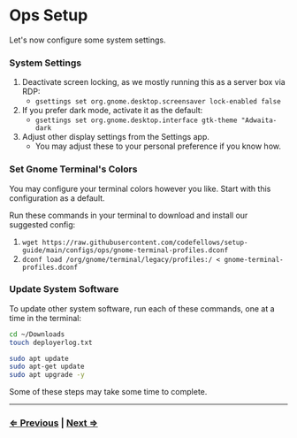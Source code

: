 # Ops Setup

Let's now configure some system settings.

### System Settings

1. Deactivate screen locking, as we mostly running this as a server box via RDP:
   - `gsettings set org.gnome.desktop.screensaver lock-enabled false`
1. If you prefer dark mode, activate it as the default:
   - `gsettings set org.gnome.desktop.interface gtk-theme "Adwaita-dark`
1. Adjust other display settings from the Settings app.
   - You may adjust these to your personal preference if you know how.

### Set Gnome Terminal's Colors

You may configure your terminal colors however you like. Start with this configuration as a default. 

Run these commands in your terminal to download and install our suggested config:

1. `wget https://raw.githubusercontent.com/codefellows/setup-guide/main/configs/ops/gnome-terminal-profiles.dconf`
2. `dconf load /org/gnome/terminal/legacy/profiles:/ < gnome-terminal-profiles.dconf`

### Update System Software

To update other system software, run each of these commands, one at a time in the terminal:

```bash
cd ~/Downloads
touch deployerlog.txt

sudo apt update
sudo apt-get update
sudo apt upgrade -y
```

Some of these steps may take some time to complete.

---

### [⇐ Previous](./5-virtualbox.md) | [Next ⇒](./7-applications.md)
